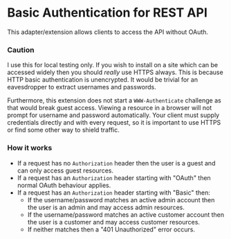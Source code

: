 # Basic Authentication for REST API

This adapter/extension allows clients to access the API without OAuth.

### Caution

I use this for local testing only.
If you wish to install on a site which can be accessed widely then you should _really_ use HTTPS always.
This is because HTTP basic authentication is unencrypted.
It would be trivial for an eavesdropper to extract usernames and passwords.

Furthermore, this extension does not start a `WWW-Authenticate` challenge as that would break guest access.
Viewing a resource in a browser will not prompt for username and password automatically.
Your client must supply credentials directly and with every request,
so it is important to use HTTPS or find some other way to shield traffic.

### How it works

- If a request has no `Authorization` header then the user is a guest and can only access guest resources.
- If a request has an `Authorization` header starting with "OAuth" then normal OAuth behaviour applies.
- If a request has an `Authorization` header starting with "Basic" then:
  - If the username/password matches an active admin account then the user is an admin and may access admin resources.
  - If the username/password matches an active customer account then the user is a customer and may access customer resources.
  - If neither matches then a "401 Unauthorized" error occurs.
